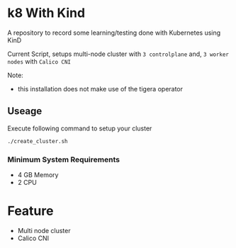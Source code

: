 # k8 With Kind

A repository to record some learning/testing done with Kubernetes using KinD

Current Script, setups multi-node cluster with `3 controlplane` and, `3 worker nodes` with `Calico CNI`

Note:
- this installation does not make use of the tigera operator
  
## Useage
Execute following command to setup your cluster

```bash
./create_cluster.sh
```
### Minimum System Requirements
- 4 GB Memory
-  2 CPU

# Feature
- Multi node cluster
- Calico CNI 